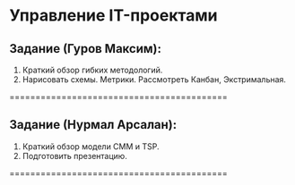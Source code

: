 Управление IT-проектами
=====

Задание (Гуров Максим):
--------
1. Краткий обзор гибких методологий.
2. Нарисовать схемы. Метрики. 
Рассмотреть Канбан, Экстримальная.

==========================================

Задание (Нурмал Арсалан):
--------
1. Краткий обзор модели CMM и TSP.
2. Подготовить презентацию. 

==========================================

